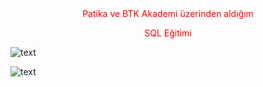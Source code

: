 
<div style="color: red; text-align: center;">
 Patika ve BTK Akademi üzerinden aldığım

 SQL Eğitimi

</div>









![text](https://miro.medium.com/max/1400/0*7Z5YAkK602nFbpAC)



![text](https://fossbytes.com/wp-content/uploads/2017/09/atom-ide-github-1-768x432.png)
